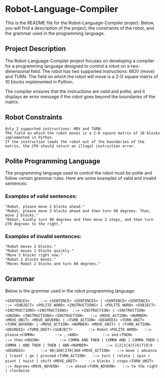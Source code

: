 # Robot-Language-Compiler

This is the README file for the Robot-Language-Compiler project. Below, you will find a description of the project, the constraints of the robot, and the grammar used in the programming language.

## Project Description

The Robot-Language-Compiler project focuses on developing a compiler for a programming language designed to control a robot on a two-dimensional field. The robot has two supported instructions: MOV (move) and TURN. The field on which the robot will move is a 2-D square matrix of 10 blocks implemented in Python.

The compiler ensures that the instructions are valid and polite, and it displays an error message if the robot goes beyond the boundaries of the matrix.

## Robot Constraints

    Only 2 supported instructions: MOV and TURN.
    The field on which the robot moves is a 2-D square matrix of 10 blocks implemented in Python.
    If the instruction leads the robot out of the boundaries of the matrix, the CPU should return an illegal instruction error.

## Polite Programming Language

The programming language used to control the robot must be polite and follow certain grammar rules. Here are some examples of valid and invalid sentences:
### Examples of valid sentences:

    "Robot, please move 2 blocks ahead."
    "Robot, please move 3 blocks ahead and then turn 90 degrees. Then, move 2 blocks."
    "Robot, kindly turn 90 degrees and then move 2 steps, and then turn 270 degrees to the right."

### Examples of invalid sentences:

    "Robot moves 2 blocks."
    "Robot moves 2 blocks quickly."
    "Move 2 blocks right now."
    "Robot 2 blocks moves."
    "Moves Robot 2 blocks and turn 89 degrees."

## Grammar

Below is the grammar used in the robot programming language:

```<SENTENCES>     ::= <SENTENCE> <SENTENCES> | <SENTENCE>```
```<SENTENCE>      ::= <SUBJECT> <POLITE WORD> <INSTRUCTIONS> | <POLITE WORD> <SUBJECT> <INSTRUCTIONS>```
```<INSTRUCTIONS>  ::= <INSTRUCTION> | <INSTRUCTION> <UNION> <INSTRUCTIONS>```
```<INSTRUCTION>   ::= <MOVE_ACTION> <NUMBER> <MOVE_UNIT> <MOVE_ADVERB> | <TURN_ACTION> <DEGREES> <TURN_UNIT> <TURN_ADVERB> | <MOVE_ACTION> <NUMBER> <MOVE_UNIT> | <TURN_ACTION> <DEGREES> <TURN_UNIT>```
```<SUBJECT>       ::= Robot```
```<POLITE WORD>   ::= please```
```<COMMA>         ::= ,```
```<AND>           ::= and```
```<THEN>          ::= then```
```<UNION>         ::= COMMA AND THEN | COMMA AND | COMMA THEN | COMMA | AND THEN | THEN | AND```
```<NUMBER>        ::= 1|2|3|4|5|6|7|8|9```
```<DEGREES>       ::= 90|180|270|360```
```<MOVE_ACTION>   ::= move | advance | travel | go | proceed```
```<TURN_ACTION>   ::= turn | rotate | spin | pivot | twist | shift```
```<MOVE_UNIT>     ::= blocks | steps```
```<TURN_UNIT>     ::= degrees```
```<MOVE_ADVERB>   ::= ahead```
```<TURN_ADVERB>   ::= to the right | clockwise```

